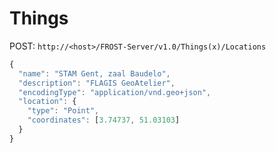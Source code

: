 # Things

POST:
`http://<host>/FROST-Server/v1.0/Things(x)/Locations`

```javascript
{
  "name": "STAM Gent, zaal Baudelo",
  "description": "FLAGIS GeoAtelier",
  "encodingType": "application/vnd.geo+json",
  "location": {
    "type": "Point",
    "coordinates": [3.74737, 51.03103]
  }
}
```
